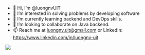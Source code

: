 - 👋 Hi, I’m @luongnvUIT
- 👀 I’m interested in solving problems by developing software
- 🌱 I’m currently learning backend and DevOps skills.
- 💞️ I’m looking to collaborate on Java backend.
- 📫 Reach me at luongnv.uit@gmail.com or LinkedIn: https://www.linkedin.com/in/luongnv-uit

<img align="center" src="https://github-readme-stats.vercel.app/api/?username=luongnvUIT&theme=dracula" />
